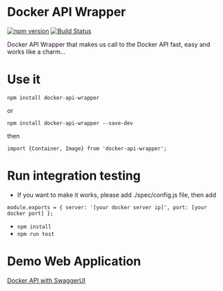 # Docker API Wrapper
[![npm version](https://badge.fury.io/js/docker-api-wrapper.svg)](http://badge.fury.io/js/docker-api-wrapper)
[![Build Status](https://travis-ci.org/saigon-devs/docker-api-wrapper.svg?branch=master)](https://travis-ci.org/saigon-devs/docker-api-wrapper)

Docker API Wrapper that makes us call to the Docker API fast, easy and works like a charm...

# Use it

`npm install docker-api-wrapper`

or 

`npm install docker-api-wrapper --save-dev`

then 

`import {Container, Image} from 'docker-api-wrapper';`

# Run integration testing

+ If you want to make it works, please add ./spec/config.js file, then add
 
`module.exports = {
     server: '[your docker server ip]',
     port: [your docker port]
 };`
 
+ `npm install`
+ `npm run test`

# Demo Web Application

[Docker API with SwaggerUI](https://github.com/saigon-devs/docker-api)